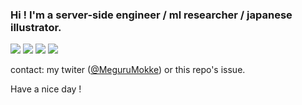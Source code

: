 ### Hi ! I'm a server-side engineer / ml researcher / japanese illustrator.

![](https://github-profile-summary-cards.vercel.app/api/cards/profile-details?username=MokkeMeguru&theme=dracula)
![](https://github-profile-summary-cards.vercel.app/api/cards/repos-per-language?username=MokkeMeguru&theme=dracula)
![](https://github-profile-summary-cards.vercel.app/api/cards/most-commit-language?username=MokkeMeguru&theme=dracula)
![](https://github-profile-summary-cards.vercel.app/api/cards/stats?username=MokkeMeguru&theme=dracula)

contact: my twiter ([@MeguruMokke](https://twitter.com/MeguruMokke)) or this repo's issue.

Have a nice day !


<!--
**MokkeMeguru/MokkeMeguru** is a ✨ _special_ ✨ repository because its `README.md` (this file) appears on your GitHub profile.

Here are some ideas to get you started:

- 🔭 I’m currently working on ...
- 🌱 I’m currently learning ...
- 👯 I’m looking to collaborate on ...
- 🤔 I’m looking for help with ...
- 💬 Ask me about ...
- 📫 How to reach me: ...
- 😄 Pronouns: ...
- ⚡ Fun fact: ...
-->
